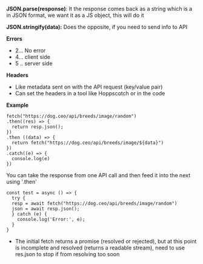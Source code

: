**JSON.parse(response)**: It the response comes back as a string which is a in JSON format, we want it as a JS object, this will do it

**JSON.stringify(data):** Does the opposite, if you need to send info to API

**Errors**
- 2... No error
- 4... client side
- 5 .. server side
 
 **Headers**

 - Like metadata sent on with the API request (key/value pair)
 - Can set the headers in a tool like Hoppscotch or in the code

 **Example**
```
fetch("https://dog.ceo/api/breeds/image/random") 
.then((res) => {
  return resp.json();
})
.then ((data) => {
  return fetch("https://dog.ceo/api/breeds/image/${data}")
})
.catch((e) => {
  console.log(e)
})
```
You can take the response from one API call and then feed it into the next using '.then'
```
const test = async () => {
  try {
  resp = await fetch("https://dog.ceo/api/breeds/image/random")
  json = await resp.json();
  } catch (e) {
    console.log('Error:', e);
  }
}

```
- The initial fetch returns a promise (resolved or rejected), but at this point is incomplete and resolved (returns a readable stream), need to use res.json to stop if from resolving too soon